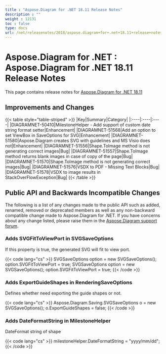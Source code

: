 ```yaml
---
title : "Aspose.Diagram for .NET 18.11 Release Notes" 
description : "" 
weight : 12131 
toc : false
type: docs
url: /net/releasenotes/2018/aspose.diagram+for+.net+18.11+release+notes/
---
```


# Aspose.Diagram for .NET : Aspose.Diagram for .NET 18.11 Release Notes


This page contains release notes for [Aspose.Diagram for .NET 18.11](https://www.nuget.org/packages/Aspose.Diagram/18.11.0)

## Improvements and Changes

{{< table style="table-striped" >}}
|Key|Summary|Category|
|:----|:----|:----|
|DIAGRAMNET-50410|MilestoneHelper - Add support of custom date string format setter|Enhancement|
|DIAGRAMNET-51568|Add an option to set ViewBox in SaveOptions for SVG|Enhancement|
|DIAGRAMNET-51580|Aspose.Diagram creates SVG with guidelines and MS Visio does not|Enhancement|
|DIAGRAMNET-51556|Shape.ToImage method is not generating correct images|Bug|
|DIAGRAMNET-51557|Shape.ToImage method returns blank images in case of copy of the page|Bug|
|DIAGRAMNET-51570|Shape.ToImage method is not generating correct images|Bug|
|DIAGRAMNET-51576|VSDX to PDF - Missing Text Blocks|Bug|
|DIAGRAMNET-51578|VSDX to image results in StackOverFlowException|Bug|
{{< /table >}}

## Public API and Backwards Incompatible Changes

The following is a list of any changes made to the public API such as added, renamed, removed or deprecated members as well as any non-backward compatible change made to Aspose.Diagram for .NET. If you have concerns about any change listed, please raise them in the [Aspose.Diagram support forum](https://forum.aspose.com/c/diagram).

### Adds SVGFitToViewPort in SVGSaveOptions

If this property is true, the generated SVG will fit to view port.

{{< code lang="cs" >}}
SVGSaveOptions option = new SVGSaveOptions();
option.SVGFitToViewPort = true;
SVGSaveOptions option = new SVGSaveOptions();
option.SVGFitToViewPort = true;
{{< /code >}}

### Adds ExportGuideShapes in RenderingSaveOptions

Defines whether need exporting the guide shapes or not.

{{< code lang="cs" >}}
Aspose.Diagram.Saving.SVGSaveOptions o = new SVGSaveOptions();
o.ExportGuideShapes = false;
{{< /code >}}

### Adds DateFormatString in MilestoneHelper

DateFormat string of shape

{{< code lang="cs" >}}
milestoneHelper.DateFormatString = "yyyy/mm/dd";
{{< /code >}}

